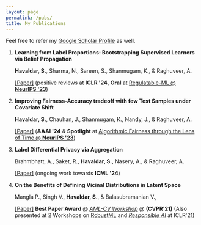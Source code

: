 ```yaml
---
layout: page
permalink: /pubs/
title: My Publications
---
```


Feel free to refer my [Google Scholar Profile](https://scholar.google.com/citations?user=Q2aGAk8AAAAJ&hl=en) as well.

1. **Learning from Label Proportions: Bootstrapping Supervised Learners via Belief Propagation**
   
    **Havaldar, S.**, Sharma, N., Sareen, S., Shanmugam, K., & Raghuveer, A.
   
    [[Paper]](https://arxiv.org/abs/2310.08056) (positive reviews at **ICLR '24**, **Oral** at [Regulatable-ML @ **NeurIPS '23**](https://regulatableml.github.io/))

2. **Improving Fairness-Accuracy tradeoff with few Test Samples under Covariate Shift**
   
   **Havaldar, S.**, Chauhan, J., Shanmugam, K., Nandy, J., & Raghuveer, A.
   
   [[Paper]](https://arxiv.org/abs/2310.07535) (**AAAI '24** & **Spotlight** at [Algorithmic Fairness through the Lens of Time @ **NeurIPS '23**](https://www.afciworkshop.org/aft2023))

3. **Label Differential Privacy via Aggregation**

   Brahmbhatt, A., Saket, R., **Havaldar, S.**, Nasery, A., & Raghuveer, A.
   
   [[Paper]](https://arxiv.org/abs/2310.10092) (ongoing work towards **ICML '24**)

4. **On the Benefits of Defining Vicinal Distributions in Latent Space**

    Mangla P., Singh V., **Havaldar, S.**, & Balasubramanian V., 
   
   [[Paper]](https://arxiv.org/pdf/2003.06566.pdf) **Best Paper Award** @ [*AML-CV Workshop*](https://aisecure-workshop.github.io/amlcvpr2021) @ **(CVPR'21)** (Also presented at 2 Workshops on [RobustML](https://sites.google.com/connect.hku.hk/robustml-2021/home) and
   [*Responsible AI*](https://sites.google.com/view/rai-workshop/home) at ICLR'21) 
